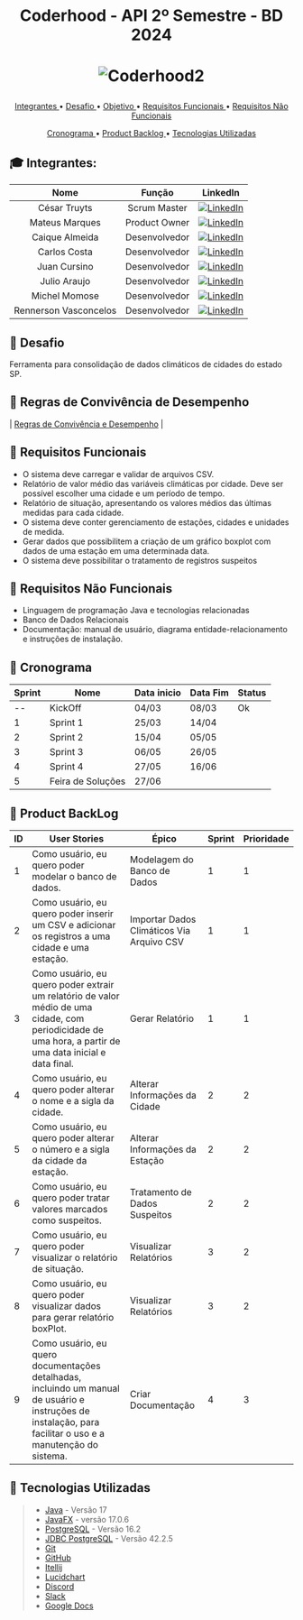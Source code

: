 # <p align = "center"> Coderhood - API 2º Semestre - BD 2024

# <p align = "center"> ![Coderhood2](https://github.com/CoderhoodFatec-2024-1/Coderhood/assets/87550162/771a8ed8-4c0b-46b4-838d-0358347ca0e5)


<p align="center">
  <a href ="#mortar_board-integrantes-da-equipe"> Integrantes </a>  •
  <a href ="#anger-descrição-do-desafio"> Desafio </a>  •
  <a href ="#dart-objetivo"> Objetivo </a>  •
  <a href="#page_facing_up-requisitos-funcionais"> Requisitos Funcionais </a> •
  <a href="#page_with_curl-requisitos-não-funcionais"> Requisitos Não Funcionais </a>
</p>
<p align="center">
  <a href ="#calendar-cronograma"> Cronograma </a>  •
  <a href="#date-product-backlog"> Product Backlog </a> •
  <a href="#bookmark-tecnologias-utilizadas"> Tecnologias Utilizadas </a>
</p>


## :mortar_board: Integrantes:

| **Nome**                   | **Função**            | **LinkedIn**                                                  |
|:----------------------:|:-----------------:|:----------------------------------------------------------:|
| César Truyts           | Scrum Master      | [![LinkedIn](https://img.shields.io/badge/LinkedIn-Profile-blue?style=flat-square&logo=linkedin&labelColor=blue)](https://shorturl.at/BC169) |
| Mateus Marques         | Product Owner     | [![LinkedIn](https://img.shields.io/badge/LinkedIn-Profile-blue?style=flat-square&logo=linkedin&labelColor=blue)](https://shorturl.at/BMRT2) |
| Caique Almeida         | Desenvolvedor     | [![LinkedIn](https://img.shields.io/badge/LinkedIn-Profile-blue?style=flat-square&logo=linkedin&labelColor=blue)](https://shorturl.at/acghx) |
| Carlos Costa           | Desenvolvedor     | [![LinkedIn](https://img.shields.io/badge/LinkedIn-Profile-blue?style=flat-square&logo=linkedin&labelColor=blue)](https://shorturl.at/alST4) |
| Juan Cursino           | Desenvolvedor     | [![LinkedIn](https://img.shields.io/badge/LinkedIn-Profile-blue?style=flat-square&logo=linkedin&labelColor=blue)](https://shorturl.at/gpDES) |
| Julio Araujo           | Desenvolvedor     | [![LinkedIn](https://img.shields.io/badge/LinkedIn-Profile-blue?style=flat-square&logo=linkedin&labelColor=blue)](https://shorturl.at/eCIXZ) |
| Michel Momose          | Desenvolvedor     | [![LinkedIn](https://img.shields.io/badge/LinkedIn-Profile-blue?style=flat-square&logo=linkedin&labelColor=blue)](https://shorturl.at/ciLS3) |
| Rennerson Vasconcelos  | Desenvolvedor     | [![LinkedIn](https://img.shields.io/badge/LinkedIn-Profile-blue?style=flat-square&logo=linkedin&labelColor=blue)](https://shorturl.at/mpF39) |


## :anger: Desafio

Ferramenta para consolidação de dados climáticos de cidades do estado SP.


## :page_with_curl: Regras de Convivência de Desempenho
| [Regras de Convivência e Desempenho](https://docs.google.com/document/d/1uSH9qZtgXktmWYiS1Dxn747fM9GJJoDgHgPn85a1yIs/edit?usp=sharing) |


## :page_facing_up: Requisitos Funcionais
* O sistema deve carregar e validar de arquivos CSV.
* Relatório de valor médio das variáveis climáticas por cidade. Deve ser possível escolher uma cidade e um período de tempo.
* Relatório de situação, apresentando os valores médios das últimas medidas para cada cidade.
* O sistema deve conter gerenciamento de estações, cidades e unidades de medida.
* Gerar dados que possibilitem a criação de um gráfico boxplot com dados de uma estação em uma determinada data.
* O sistema deve possibilitar o tratamento de registros suspeitos

## :page_with_curl: Requisitos Não Funcionais

* Linguagem de programação Java e tecnologias relacionadas
* Banco de Dados Relacionais
* Documentação: manual de usuário, diagrama entidade-relacionamento e instruções de instalação.

## :calendar: Cronograma

| Sprint  | Nome | Data inicio  | Data Fim | Status |
| ------------- | ------------- | ------------- | ------------- | ------------- |
| --  | KickOff   | 04/03   | 08/03 | Ok |
|  1  | Sprint 1   | 25/03   | 14/04 |    |
|  2  | Sprint 2   | 15/04   | 05/05 |    |
|  3  | Sprint 3   | 06/05   | 26/05 |    |
|  4  | Sprint 4   | 27/05   | 16/06 |    |
|  5  | Feira de Soluções  | 27/06 |    |


## :date: Product BackLog
| ID   | User Stories                                                 | Épico                       | Sprint                                                    | Prioridade |
| ---- | ------------------------------------------------------------ | --------------------------- | --------------------------------------------------------- | ---------- |
| 1 | Como usuário, eu quero poder modelar o banco de dados. | Modelagem do Banco de Dados | 1 | 1 |
| 2 | Como usuário, eu quero poder inserir um CSV e adicionar os registros a uma cidade e uma estação. | Importar Dados Climáticos Via Arquivo CSV | 1 | 1 |
| 3 | Como usuário, eu quero poder extrair um relatório de valor médio de uma cidade, com periodicidade de uma hora, a partir de uma data inicial e data final. | Gerar Relatório | 1 | 1 |
| 4 | Como usuário, eu quero poder alterar o nome e a sigla da cidade. | Alterar Informações da Cidade | 2 | 2 |
| 5 | Como usuário, eu quero poder alterar o número e a sigla da cidade da estação. | Alterar Informações da Estação | 2 | 2 |
| 6 | Como usuário, eu quero poder tratar valores marcados como suspeitos. | Tratamento de Dados Suspeitos | 2 | 2 |
| 7 | Como usuário, eu quero poder visualizar o relatório de situação. | Visualizar Relatórios | 3 | 2 |
| 8 | Como usuário, eu quero poder visualizar dados para gerar relatório boxPlot. | Visualizar Relatórios | 3 | 2 |
| 9 | Como usuário, eu quero documentações detalhadas, incluindo um manual de usuário e instruções de instalação, para facilitar o uso e a manutenção do sistema. | Criar Documentação | 4 | 3 |




## :bookmark: Tecnologias Utilizadas
> * [Java](https://www.java.com/pt-BR/) - Versão 17
> * [JavaFX](https://openjfx.io/) - versão 17.0.6
> * [PostgreSQL](https://www.postgresql.org/) - Versão 16.2
> * [JDBC PostgreSQL](https://jdbc.postgresql.org/) -  Versão 42.2.5
> * [Git](https://git-scm.com/)
> * [GitHub](https://github.com/)
> * [Itellij](https://www.jetbrains.com/pt-br/idea/)
> * [Lucidchart](https://www.lucidchart.com/)
> * [Discord](https://discord.com/)
> * [Slack](https://slack.com/)
> * [Google Docs](https://docs.google.com/)

